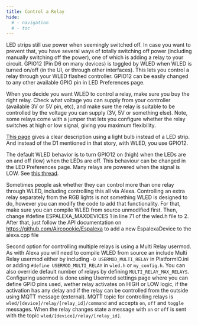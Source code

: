 ```yaml
---
title: Control a Relay
hide:
  # - navigation
  # - toc
---
```


LED strips still use power when seemingly switched off. In case you want to prevent that, you have several ways of totally switching off power (including manually switching off the power), one of which is adding a relay to your circuit. GPIO12 (Pin D6 on many devices) is toggled by WLED when WLED is turned on/off (in the UI, or through other interfaces). This lets you control a relay through your WLED flashed controller.
GPIO12 can be easily changed to any other available GPIO pin in LED Preferences page.

When you decide you want WLED to control a relay, make sure you buy the right relay. Check what voltage you can supply from your controller (available 3V or 5V pin, etc), and make sure the relay is suitable to be controlled by the voltage you can supply (3V, 5V or something else). Note, some relays come with a jumper that lets you configure whether the relay switches at high or low signal, giving you maximum flexibility.

[This page](https://www.geekering.com/?p=187) gives a clear description using a light bulb instead of a LED strip. And instead of the D1 mentioned in that story, with WLED, you use GPIO12.

The default WLED behavior is to turn GPIO12 on (high) when the LEDs are on and off (low) when the LEDs are off. This behaviour can be changed in the LED Preferences page. Many relays are powered when the signal is LOW. See [this thread](https://github.com/Aircoookie/WLED/issues/631#issuecomment-605512524).

Sometimes people ask whether they can control more than one relay through WLED, including controlling this all via Alexa. Controlling an extra relay separately from the RGB lights is not something WLED is designed to do, however you can modify the code to add that functionality. For that, make sure you can compile WLED from source unmodified first. Then, change #define ESPALEXA_MAXDEVICES 1 in line 71 of the wled.h file to 2. After that, just follow the API documentation on https://github.com/Aircoookie/Espalexa to add a new EspalexaDevice to the alexa.cpp file

Second option for controlling multiple relays is using a Multi Relay usermod. As with Alexa you will need to compile WLED from source an include Multi Relay usermod either by including `-D USERMOD_MULTI_RELAY` in PlatformIO.ini or adding `#define USERMOD_MULTI_RELAY` in `wled.h` or `my_config.h`. You can also override default number of relays by defining `MULTI_RELAY_MAX_RELAYS`. Configuring usermod is done using Usermod settings page where you can define GPIO pins used, wether relay activates on HIGH or LOW logic, if the activation has any delay and if the relay can be controlled from the outside using MQTT message (external).
MQTT topic for controlling relays is `wled/[device]/relay/[relay_id]/command` and accepts `on`, `off` and `toggle` messages. When the relay changes state a message with `on` or `off` is sent with the topic `wled/[device]/relay/[relay_id]`.
